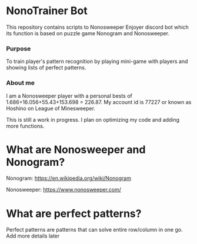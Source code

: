# NonoTrainer Bot

This repository contains scripts to Nonosweeper Enjoyer discord bot which its function is based on puzzle game Nonogram and Nonosweeper.

### Purpose

To train player's pattern recognition by playing mini-game with players and showing lists of perfect patterns.

### About me

I am a Nonosweeper player with a personal bests of 1.686+16.056+55.43+153.698 = 226.87. My account id is 77227 or known as Hoshino on League of Minesweeper. 

This is still a work in progress. I plan on optimizing my code and adding more functions.

# What are Nonosweeper and Nonogram?

Nonogram: https://en.wikipedia.org/wiki/Nonogram

Nonosweeper: https://www.nonosweeper.com/

# What are perfect patterns?

Perfect patterns are patterns that can solve entire row/column in one go. Add more details later

